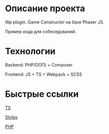 # Описание проекта
Wp plugin. Game Constructor на базе Phaser JS.

Пример кода для собеседований.


# Технологии
Backend:  PHP(ООП) + Composer

Frontend: JS + TS + Webpack + SCSS


# Быстрые ссылки
[TS](https://github.com/shishX86/wp-promo-games/tree/main/assets/public/js)

[Styles](https://github.com/shishX86/wp-promo-games/tree/main/assets/public/styles)

[PHP](https://github.com/shishX86/wp-promo-games/tree/main/includes)
